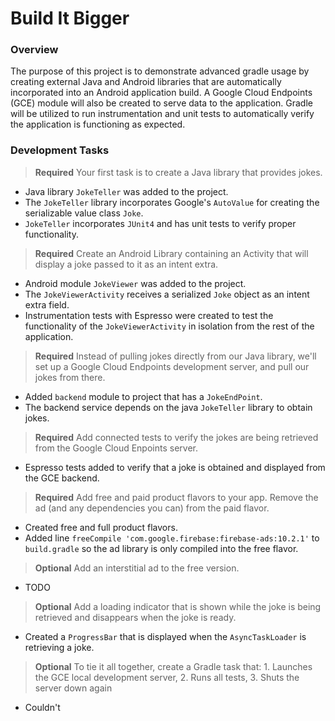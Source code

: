 # Build It Bigger

### Overview

The purpose of this project is to demonstrate advanced gradle usage by creating external Java and Android
libraries that are automatically incorporated into an Android application build. A Google Cloud Endpoints
 (GCE) module will also be created to serve data to the application. Gradle will be utilized to run
 instrumentation and unit tests to automatically verify the application is functioning as expected.

### Development Tasks

> **Required** Your first task is to create a Java library that provides jokes.

+ Java library `JokeTeller` was added to the project.
+ The `JokeTeller` library incorporates Google's `AutoValue` for creating the serializable value class `Joke`. 
+ `JokeTeller` incorporates `JUnit4` and has unit tests to verify proper functionality.

> **Required** Create an Android Library containing an Activity that will display a joke
passed to it as an intent extra. 

+ Android module `JokeViewer` was added to the project.
+ The `JokeViewerActivity` receives a serialized `Joke` object as an intent extra field. 
+ Instrumentation tests with Espresso were created to test the functionality of the `JokeViewerActivity`
in isolation from the rest of the application.

> **Required** Instead of pulling jokes directly from
our Java library, we'll set up a Google Cloud Endpoints development server,
and pull our jokes from there. 

+ Added `backend` module to project that has a `JokeEndPoint`.
+ The backend service depends on the java `JokeTeller` library to obtain jokes.

> **Required** Add connected tests to verify the jokes are being retrieved from the Google Cloud Enpoints server.

+ Espresso tests added to verify that a joke is obtained and displayed from the GCE backend.

> **Required** Add free and paid product flavors to your app. Remove the ad (and any
dependencies you can) from the paid flavor.

+ Created free and full product flavors. 
+ Added line `freeCompile 'com.google.firebase:firebase-ads:10.2.1'` to `build.gradle` so the ad library
is only compiled into the free flavor.

> **Optional** Add an interstitial ad to the free version.

+ TODO

> **Optional** Add a loading indicator that is shown while the joke is being retrieved and
disappears when the joke is ready. 

+ Created a `ProgressBar` that is displayed when the `AsyncTaskLoader` is retrieving a joke.

> **Optional** To tie it all together, create a Gradle task that: 1. Launches the GCE local development server, 2. Runs all tests, 3. Shuts the server down again

+ Couldn't 
